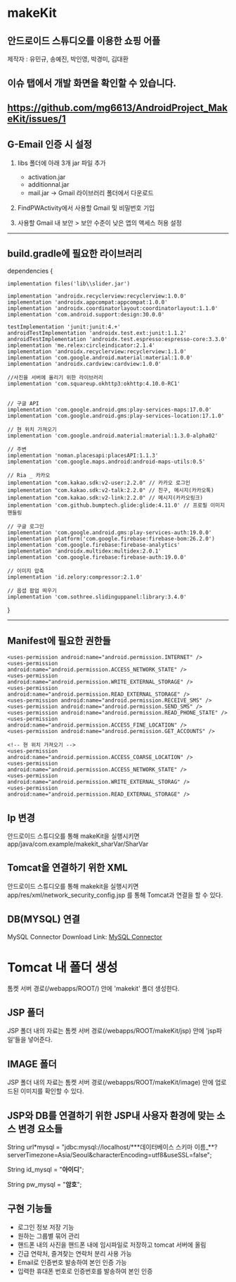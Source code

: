 # makeKit

## 안드로이드 스튜디오를 이용한 쇼핑 어플

제작자 : 유민규, 송예진, 박인영, 박경미, 김대환

## 이슈 탭에서 개발 화면을 확인할 수 있습니다.
https://github.com/mg6613/AndroidProject_MakeKit/issues/1
---

## G-Email 인증 시 설정

1.  libs 폴더에 아래 3개 jar 파일 추가

    - activation.jar
    - additionnal.jar
    - mail.jar
      -> Gmail 라이브러리 폴더에서 다운로드

2.  FindPWActivity에서 사용할 Gmail 및 비밀번호 기입
3.  사용할 Gmail 내 보안 > 보안 수준이 낮은 앱의 액세스 허용 설정

---

## build.gradle에 필요한 라이브러리

dependencies {

    implementation files('lib\\slider.jar')

    implementation 'androidx.recyclerview:recyclerview:1.0.0'
    implementation 'androidx.appcompat:appcompat:1.0.0'
    implementation 'androidx.coordinatorlayout:coordinatorlayout:1.1.0'
    implementation 'com.android.support:design:30.0.0'

    testImplementation 'junit:junit:4.+'
    androidTestImplementation 'androidx.test.ext:junit:1.1.2'
    androidTestImplementation 'androidx.test.espresso:espresso-core:3.3.0'
    implementation 'me.relex:circleindicator:2.1.4'
    implementation 'androidx.recyclerview:recyclerview:1.1.0'
    implementation 'com.google.android.material:material:1.0.0'
    implementation 'androidx.cardview:cardview:1.0.0'

    //사진을 서버에 올리기 위한 라이브러리
    implementation 'com.squareup.okhttp3:okhttp:4.10.0-RC1'


    // 구글 API
    implementation 'com.google.android.gms:play-services-maps:17.0.0'
    implementation 'com.google.android.gms:play-services-location:17.1.0'

    // 현 위치 가져오기
    implementation 'com.google.android.material:material:1.3.0-alpha02'

    // 주변
    implementation 'noman.placesapi:placesAPI:1.1.3'
    implementation 'com.google.maps.android:android-maps-utils:0.5'

    // Ria _ 카카오
    implementation "com.kakao.sdk:v2-user:2.2.0" // 카카오 로그인
    implementation "com.kakao.sdk:v2-talk:2.2.0" // 친구, 메시지(카카오톡)
    implementation "com.kakao.sdk:v2-link:2.2.0" // 메시지(카카오링크)
    implementation 'com.github.bumptech.glide:glide:4.11.0' // 프로필 이미지 핸들링

    // 구글 로그인
    implementation 'com.google.android.gms:play-services-auth:19.0.0'
    implementation platform('com.google.firebase:firebase-bom:26.2.0')
    implementation 'com.google.firebase:firebase-analytics'
    implementation 'androidx.multidex:multidex:2.0.1'
    implementation 'com.google.firebase:firebase-auth:19.0.0'

    // 이미지 압축
    implementation 'id.zelory:compressor:2.1.0'

    // 옵셥 팝업 띄우기
    implementation 'com.sothree.slidinguppanel:library:3.4.0'

}

---

## Manifest에 필요한 권한들

    <uses-permission android:name="android.permission.INTERNET" />
    <uses-permission android:name="android.permission.ACCESS_NETWORK_STATE" />
    <uses-permission android:name="android.permission.WRITE_EXTERNAL_STORAGE" />
    <uses-permission android:name="android.permission.READ_EXTERNAL_STORAGE" />
    <uses-permission android:name="android.permission.RECEIVE_SMS" />
    <uses-permission android:name="android.permission.SEND_SMS" />
    <uses-permission android:name="android.permission.READ_PHONE_STATE" />
    <uses-permission android:name="android.permission.ACCESS_FINE_LOCATION" />
    <uses-permission android:name="android.permission.GET_ACCOUNTS" />

    <!-- 현 위치 가져오기 -->
    <uses-permission android:name="android.permission.ACCESS_COARSE_LOCATION" />
    <uses-permission android:name="android.permission.ACCESS_NETWORK_STATE" />
    <uses-permission android:name="android.permission.WRITE_EXTERNAL_STORAG" />
    <uses-permission android:name="android.permission.READ_EXTERNAL_STORAGE" />

## Ip 변경

안드로이드 스튜디오를 통해 makeKit을 실행시키면 app/java/com.example/makekit_sharVar/SharVar

## Tomcat을 연결하기 위한 XML

안드로이드 스튜디오를 통해 makekit을 실행시키면 app/res/xml/network_security_config.jsp 를 통해 Tomcat과 연결을 할 수 있다.

## DB(MYSQL) 연결

MySQL Connector Download Link: [MySQL Connector][connector]

[connector]: https://dev.mysql.com/downloads/connector/j/8.0.html

# Tomcat 내 폴더 생성

톰켓 서버 경로(/webapps/ROOT/) 안에 'makekit' 폴더 생성한다.

## JSP 폴더

JSP 폴더 내의 자료는 톰켓 서버 경로(/webapps/ROOT/makeKit/jsp) 안에 'jsp파일'들을 넣어준다.

## IMAGE 폴더

JSP 폴더 내의 자료는 톰켓 서버 경로(/webapps/ROOT/makeKit/image) 안에 업로드된 이미지를 확인할 수 있다.

## JSP와 DB를 연결하기 위한 JSP내 사용자 환경에 맞는 소스 변경 요소들

String url\*mysql = "jdbc:mysql://localhost/\*\*\*데이터베이스 스키마 이름\_\*\*?serverTimezone=Asia/Seoul&characterEncoding=utf8&useSSL=false";

String id_mysql = "**아이디**";

String pw_mysql = "**암호**";

## 구현 기능들

- 로그인 정보 저장 기능
- 원하는 그룹별 묶어 관리
- 핸드폰 내의 사진을 핸드폰 내에 임시파일로 저장하고 tomcat 서버에 올림
- 긴급 연락처, 즐겨찾는 연락처 분리 사용 가능
- Email로 인증번호 발송하여 본인 인증 가능
- 입력한 휴대폰 번호로 인증번호를 발송하여 본인 인증
